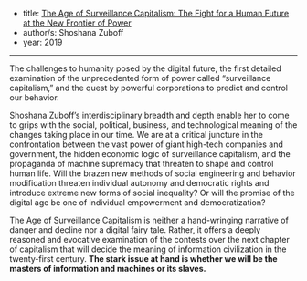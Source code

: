 - title: [The Age of Surveillance Capitalism: The Fight for a Human Future at the New Frontier of Power](https://www.publicaffairsbooks.com/titles/shoshana-zuboff/the-age-of-surveillance-capitalism/9781610395694/)
- author/s: Shoshana Zuboff
- year: 2019

---

The challenges to humanity posed by the digital future, the first detailed examination of the unprecedented form of power called “surveillance capitalism,” and the quest by powerful corporations to predict and control our behavior.

Shoshana Zuboff’s interdisciplinary breadth and depth enable her to come to grips with the social, political, business, and technological meaning of the changes taking place in our time. We are at a critical juncture in the confrontation between the vast power of giant high-tech companies and government, the hidden economic logic of surveillance capitalism, and the propaganda of machine supremacy that threaten to shape and control human life. Will the brazen new methods of social engineering and behavior modification threaten individual autonomy and democratic rights and introduce extreme new forms of social inequality? Or will the promise of the digital age be one of individual empowerment and democratization?

The Age of Surveillance Capitalism is neither a hand-wringing narrative of danger and decline nor a digital fairy tale. Rather, it offers a deeply reasoned and evocative examination of the contests over the next chapter of capitalism that will decide the meaning of information civilization in the twenty-first century. **The stark issue at hand is whether we will be the masters of information and machines or its slaves.**